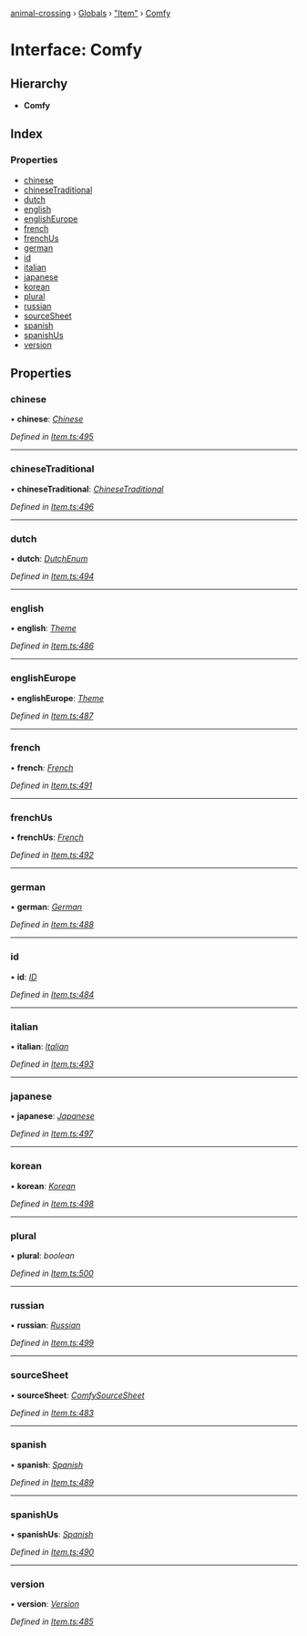 [animal-crossing](../README.md) › [Globals](../globals.md) › ["Item"](../modules/_item_.md) › [Comfy](_item_.comfy.md)

# Interface: Comfy

## Hierarchy

* **Comfy**

## Index

### Properties

* [chinese](_item_.comfy.md#chinese)
* [chineseTraditional](_item_.comfy.md#chinesetraditional)
* [dutch](_item_.comfy.md#dutch)
* [english](_item_.comfy.md#english)
* [englishEurope](_item_.comfy.md#englisheurope)
* [french](_item_.comfy.md#french)
* [frenchUs](_item_.comfy.md#frenchus)
* [german](_item_.comfy.md#german)
* [id](_item_.comfy.md#id)
* [italian](_item_.comfy.md#italian)
* [japanese](_item_.comfy.md#japanese)
* [korean](_item_.comfy.md#korean)
* [plural](_item_.comfy.md#plural)
* [russian](_item_.comfy.md#russian)
* [sourceSheet](_item_.comfy.md#sourcesheet)
* [spanish](_item_.comfy.md#spanish)
* [spanishUs](_item_.comfy.md#spanishus)
* [version](_item_.comfy.md#version)

## Properties

###  chinese

• **chinese**: *[Chinese](../enums/_item_.chinese.md)*

*Defined in [Item.ts:495](https://github.com/Norviah/animal-crossing/blob/d0e2651/module/types/Item.ts#L495)*

___

###  chineseTraditional

• **chineseTraditional**: *[ChineseTraditional](../enums/_item_.chinesetraditional.md)*

*Defined in [Item.ts:496](https://github.com/Norviah/animal-crossing/blob/d0e2651/module/types/Item.ts#L496)*

___

###  dutch

• **dutch**: *[DutchEnum](../enums/_item_.dutchenum.md)*

*Defined in [Item.ts:494](https://github.com/Norviah/animal-crossing/blob/d0e2651/module/types/Item.ts#L494)*

___

###  english

• **english**: *[Theme](../enums/_item_.theme.md)*

*Defined in [Item.ts:486](https://github.com/Norviah/animal-crossing/blob/d0e2651/module/types/Item.ts#L486)*

___

###  englishEurope

• **englishEurope**: *[Theme](../enums/_item_.theme.md)*

*Defined in [Item.ts:487](https://github.com/Norviah/animal-crossing/blob/d0e2651/module/types/Item.ts#L487)*

___

###  french

• **french**: *[French](../enums/_item_.french.md)*

*Defined in [Item.ts:491](https://github.com/Norviah/animal-crossing/blob/d0e2651/module/types/Item.ts#L491)*

___

###  frenchUs

• **frenchUs**: *[French](../enums/_item_.french.md)*

*Defined in [Item.ts:492](https://github.com/Norviah/animal-crossing/blob/d0e2651/module/types/Item.ts#L492)*

___

###  german

• **german**: *[German](../enums/_item_.german.md)*

*Defined in [Item.ts:488](https://github.com/Norviah/animal-crossing/blob/d0e2651/module/types/Item.ts#L488)*

___

###  id

• **id**: *[ID](../enums/_item_.id.md)*

*Defined in [Item.ts:484](https://github.com/Norviah/animal-crossing/blob/d0e2651/module/types/Item.ts#L484)*

___

###  italian

• **italian**: *[Italian](../enums/_item_.italian.md)*

*Defined in [Item.ts:493](https://github.com/Norviah/animal-crossing/blob/d0e2651/module/types/Item.ts#L493)*

___

###  japanese

• **japanese**: *[Japanese](../enums/_item_.japanese.md)*

*Defined in [Item.ts:497](https://github.com/Norviah/animal-crossing/blob/d0e2651/module/types/Item.ts#L497)*

___

###  korean

• **korean**: *[Korean](../enums/_item_.korean.md)*

*Defined in [Item.ts:498](https://github.com/Norviah/animal-crossing/blob/d0e2651/module/types/Item.ts#L498)*

___

###  plural

• **plural**: *boolean*

*Defined in [Item.ts:500](https://github.com/Norviah/animal-crossing/blob/d0e2651/module/types/Item.ts#L500)*

___

###  russian

• **russian**: *[Russian](../enums/_item_.russian.md)*

*Defined in [Item.ts:499](https://github.com/Norviah/animal-crossing/blob/d0e2651/module/types/Item.ts#L499)*

___

###  sourceSheet

• **sourceSheet**: *[ComfySourceSheet](../enums/_item_.comfysourcesheet.md)*

*Defined in [Item.ts:483](https://github.com/Norviah/animal-crossing/blob/d0e2651/module/types/Item.ts#L483)*

___

###  spanish

• **spanish**: *[Spanish](../enums/_item_.spanish.md)*

*Defined in [Item.ts:489](https://github.com/Norviah/animal-crossing/blob/d0e2651/module/types/Item.ts#L489)*

___

###  spanishUs

• **spanishUs**: *[Spanish](../enums/_item_.spanish.md)*

*Defined in [Item.ts:490](https://github.com/Norviah/animal-crossing/blob/d0e2651/module/types/Item.ts#L490)*

___

###  version

• **version**: *[Version](../enums/_item_.version.md)*

*Defined in [Item.ts:485](https://github.com/Norviah/animal-crossing/blob/d0e2651/module/types/Item.ts#L485)*
